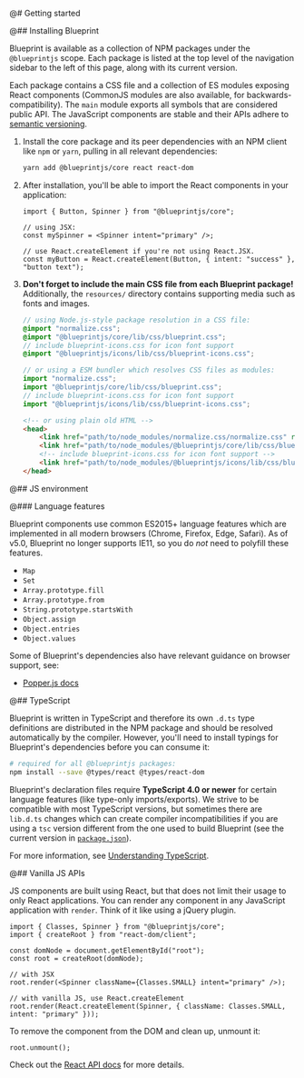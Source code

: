 @# Getting started

@## Installing Blueprint

Blueprint is available as a collection of NPM packages under the `@blueprintjs` scope. Each package is listed at the
top level of the navigation sidebar to the left of this page, along with its current version.

Each package contains a CSS file and a collection of ES modules exposing React components (CommonJS modules are
also available, for backwards-compatibility). The `main` module exports all symbols that are considered public API.
The JavaScript components are stable and their APIs adhere to [semantic versioning](http://semver.org/).

1.  Install the core package and its peer dependencies with an NPM client like `npm` or `yarn`,
    pulling in all relevant dependencies:

    ```sh
    yarn add @blueprintjs/core react react-dom
    ```

2.  After installation, you'll be able to import the React components in your application:

    ```tsx
    import { Button, Spinner } from "@blueprintjs/core";

    // using JSX:
    const mySpinner = <Spinner intent="primary" />;

    // use React.createElement if you're not using React.JSX.
    const myButton = React.createElement(Button, { intent: "success" }, "button text");
    ```

3.  **Don't forget to include the main CSS file from each Blueprint package!** Additionally, the `resources/` directory
    contains supporting media such as fonts and images.

    ```scss
    // using Node.js-style package resolution in a CSS file:
    @import "normalize.css";
    @import "@blueprintjs/core/lib/css/blueprint.css";
    // include blueprint-icons.css for icon font support
    @import "@blueprintjs/icons/lib/css/blueprint-icons.css";
    ```

    ```ts
    // or using a ESM bundler which resolves CSS files as modules:
    import "normalize.css";
    import "@blueprintjs/core/lib/css/blueprint.css";
    // include blueprint-icons.css for icon font support
    import "@blueprintjs/icons/lib/css/blueprint-icons.css";
    ```

    ```html
    <!-- or using plain old HTML -->
    <head>
        <link href="path/to/node_modules/normalize.css/normalize.css" rel="stylesheet" />
        <link href="path/to/node_modules/@blueprintjs/core/lib/css/blueprint.css" rel="stylesheet" />
        <!-- include blueprint-icons.css for icon font support -->
        <link href="path/to/node_modules/@blueprintjs/icons/lib/css/blueprint-icons.css" rel="stylesheet" />
    </head>
    ```

@## JS environment

@### Language features

Blueprint components use common ES2015+ language features which are implemented in all modern browsers (Chrome, Firefox,
Edge, Safari). As of v5.0, Blueprint no longer supports IE11, so you do _not_ need to polyfill these features.

-   `Map`
-   `Set`
-   `Array.prototype.fill`
-   `Array.prototype.from`
-   `String.prototype.startsWith`
-   `Object.assign`
-   `Object.entries`
-   `Object.values`

Some of Blueprint's dependencies also have relevant guidance on browser support, see:

-   [Popper.js docs](https://popper.js.org/docs/v2/browser-support/)

@## TypeScript

Blueprint is written in TypeScript and therefore its own `.d.ts` type definitions are distributed in
the NPM package and should be resolved automatically by the compiler. However, you'll need to
install typings for Blueprint's dependencies before you can consume it:

```sh
# required for all @blueprintjs packages:
npm install --save @types/react @types/react-dom
```

Blueprint's declaration files require **TypeScript 4.0 or newer** for certain language features (like type-only
imports/exports). We strive to be compatible with most TypeScript versions, but sometimes there are `lib.d.ts` changes
which can create compiler incompatibilities if you are using a `tsc` version different from the one used to build
Blueprint (see the current version in [`package.json`](https://github.com/palantir/blueprint/blob/develop/package.json)).

<div class="@ns-callout @ns-intent-primary @ns-icon-info-sign">

For more information, see [Understanding TypeScript](#blueprint/reading-the-docs.understanding-typescript).

</div>

@## Vanilla JS APIs

JS components are built using React, but that does not limit their usage to only React applications.
You can render any component in any JavaScript application with `render`. Think of it like
using a jQuery plugin.

```tsx
import { Classes, Spinner } from "@blueprintjs/core";
import { createRoot } from "react-dom/client";

const domNode = document.getElementById("root");
const root = createRoot(domNode);

// with JSX
root.render(<Spinner className={Classes.SMALL} intent="primary" />);

// with vanilla JS, use React.createElement
root.render(React.createElement(Spinner, { className: Classes.SMALL, intent: "primary" }));
```

To remove the component from the DOM and clean up, unmount it:

```tsx
root.unmount();
```

Check out the [React API docs](https://facebook.github.io/react/docs/react-api.html) for more details.
